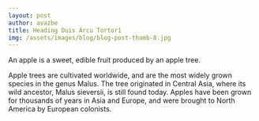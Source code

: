 ```yaml
---
layout: post
author: avazbe
title: Heading Duis Arcu Tortor1
img: /assets/images/blog/blog-post-thumb-8.jpg
---
```

An apple is a sweet, edible fruit produced by an apple tree.

Apple trees are cultivated worldwide, and are the most widely grown species in
the genus Malus. The tree originated in Central Asia, where its wild ancestor,
Malus sieversii, is still found today. Apples have been grown for thousands of
years in Asia and Europe, and were brought to North America by European
colonists.
